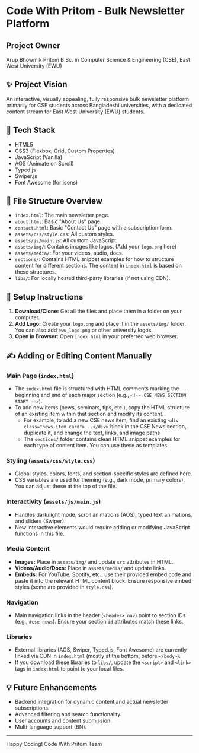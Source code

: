 # Code With Pritom - Bulk Newsletter Platform

## Project Owner
Arup Bhowmik Pritom
B.Sc. in Computer Science & Engineering (CSE), East West University (EWU)

## ✨ Project Vision
An interactive, visually appealing, fully responsive bulk newsletter platform primarily for CSE students across Bangladeshi universities, with a dedicated content stream for East West University (EWU) students.

## 🧰 Tech Stack
- HTML5
- CSS3 (Flexbox, Grid, Custom Properties)
- JavaScript (Vanilla)
- AOS (Animate on Scroll)
- Typed.js
- Swiper.js
- Font Awesome (for icons)

## 📁 File Structure Overview
- `index.html`: The main newsletter page.
- `about.html`: Basic "About Us" page.
- `contact.html`: Basic "Contact Us" page with a subscription form.
- `assets/css/style.css`: All custom styles.
- `assets/js/main.js`: All custom JavaScript.
- `assets/img/`: Contains images like logos. (Add your `logo.png` here)
- `assets/media/`: For your videos, audio, docs.
- `sections/`: Contains HTML snippet examples for how to structure content for different sections. The content in `index.html` is based on these structures.
- `libs/`: For locally hosted third-party libraries (if not using CDN).

## 🚀 Setup Instructions
1.  **Download/Clone:** Get all the files and place them in a folder on your computer.
2.  **Add Logo:** Create your `logo.png` and place it in the `assets/img/` folder. You can also add `ewu_logo.png` or other university logos.
3.  **Open in Browser:** Open `index.html` in your preferred web browser.

## ✍️ Adding or Editing Content Manually

### Main Page (`index.html`)
-   The `index.html` file is structured with HTML comments marking the beginning and end of each major section (e.g., `<!-- CSE NEWS SECTION START -->`).
-   To add new items (news, seminars, tips, etc.), copy the HTML structure of an existing item within that section and modify its content.
    -   For example, to add a new CSE news item, find an existing `<div class="news-item card">...</div>` block in the CSE News section, duplicate it, and change the text, links, and image paths.
    -   The `sections/` folder contains clean HTML snippet examples for each type of content item. You can use these as templates.

### Styling (`assets/css/style.css`)
-   Global styles, colors, fonts, and section-specific styles are defined here.
-   CSS variables are used for theming (e.g., dark mode, primary colors). You can adjust these at the top of the file.

### Interactivity (`assets/js/main.js`)
-   Handles dark/light mode, scroll animations (AOS), typed text animations, and sliders (Swiper).
-   New interactive elements would require adding or modifying JavaScript functions in this file.

### Media Content
-   **Images:** Place in `assets/img/` and update `src` attributes in HTML.
-   **Videos/Audio/Docs:** Place in `assets/media/` and update links.
-   **Embeds:** For YouTube, Spotify, etc., use their provided embed code and paste it into the relevant HTML content block. Ensure responsive embed styles (some are provided in `style.css`).

### Navigation
-   Main navigation links in the header (`<header> nav`) point to section IDs (e.g., `#cse-news`). Ensure your section `id` attributes match these links.

### Libraries
-   External libraries (AOS, Swiper, Typed.js, Font Awesome) are currently linked via CDN in `index.html` (mostly at the bottom, before `</body>`).
-   If you download these libraries to `libs/`, update the `<script>` and `<link>` tags in `index.html` to point to your local files.

## 💡 Future Enhancements
-   Backend integration for dynamic content and actual newsletter subscriptions.
-   Advanced filtering and search functionality.
-   User accounts and content submission.
-   Multi-language support (BN).

---
Happy Coding!
Code With Pritom Team